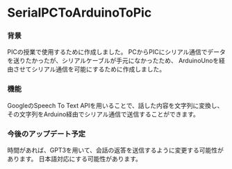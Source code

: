 # SerialPCToArduinoToPic

### 背景
PICの授業で使用するために作成しました。
PCからPICにシリアル通信でデータを送りたかったが、シリアルケーブルが手元になかったため、
ArduinoUnoを経由させてシリアル通信を可能にするために作成しました。

### 機能
GoogleのSpeech To Text APIを用いることで、話した内容を文字列に変換し、
その文字列をArduino経由でシリアル通信で送信することができます。

### 今後のアップデート予定
時間があれば、GPT3を用いて、会話の返答を送信するように変更する可能性があります。
日本語対応にする可能性があります。
